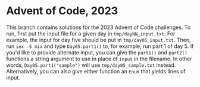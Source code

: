 Advent of Code, 2023
====================

This branch contains solutions for the 2023 Advent of Code challenges. To run, first put the input file for a given day in `tmp/dayNN_input.txt`. For example, the input for day five should be put in `tmp/day05_input.txt`. Then, run `iex -S mix` and type `Day05.part1()` to, for example, run part 1 of day 5. If you'd like to provide alternate input, you can give the `part1()` and `part2()` functions a string argument to use in place of `input` in the filename. In other words, `Day05.part1("sample")` will use `tmp/day05_sample.txt` instead. Alternatively, you can also give either function an `Enum` that yields lines of input.
